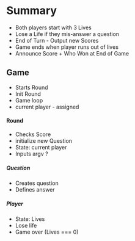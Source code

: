 # Summary
- Both players start with 3 Lives
- Lose a Life if they mis-answer a question
- End of Turn - Output new Scores
- Game ends when player runs out of lives
- Announce Score + Who Won at End of Game

## Game
- Starts Round
- Init Round
- Game loop
- current player - assigned
#### Round
- Checks Score
- initialize new Question
- State: current player
- Inputs argv ?

##### Question
- Creates question
- Defines answer

##### Player
- State: Lives
- Lose life
- Game over (Lives === 0)
